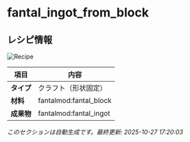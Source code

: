 # fantal_ingot_from_block



<!-- 🔄 自動生成: 編集しないでください -->

## レシピ情報

![Recipe](../../recipe_images/items/fantal_ingot_from_block.png)

| 項目 | 内容 |
|---|---|
| **タイプ** | クラフト（形状固定） |
| **材料** | fantalmod:fantal_block |
| **成果物** | fantalmod:fantal_ingot |

_このセクションは自動生成です。最終更新: 2025-10-27 17:20:03_
<!-- /🔄 自動生成 -->
